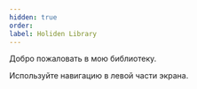 ```yaml
---
hidden: true
order:
label: Holiden Library
---
```


Добро пожаловать в мою библиотеку.

Используйте навигацию в левой части экрана.
